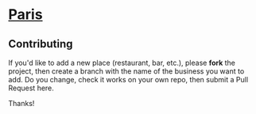 # [Paris](paris.geojson)

## Contributing

If you'd like to add a new place (restaurant, bar, etc.), please **fork** the project, then create a branch with the name of the business you want to add. Do you change, check it works on your own repo, then submit a Pull Request here.

Thanks!
